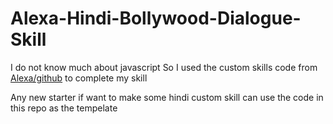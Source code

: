 # Alexa-Hindi-Bollywood-Dialogue-Skill
I do not know much about javascript 
So I used the custom skills code from
[Alexa/github](https://github.com/alexa) to complete my skill

Any  new starter if want to make some hindi custom skill can use the code in this repo as the tempelate
